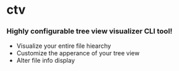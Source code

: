 # ctv

### Highly configurable tree view visualizer CLI tool!

- Visualize your entire file hiearchy
- Customize the apperance of your tree view
- Alter file info display

